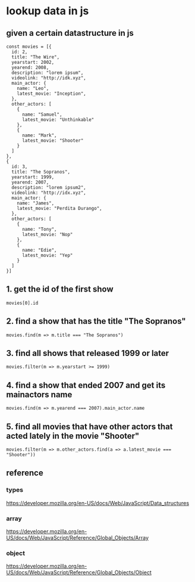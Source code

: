 
# lookup data in js
## given a certain datastructure in js
```JS 
const movies = [{
  id: 2,
  title: "The Wire",
  yearstart: 2002,
  yearend: 2008,
  description: "lorem ipsum",
  videolink: "http://idk.xyz",
  main_actor: {
    name: "Leo",
    latest_movie: "Inception",
  },
  other_actors: [
    {
      name: "Samuel",
      latest_movie: "Unthinkable"
    },
    {
      name: "Mark",
      latest_movie: "Shooter"
    }
  ]
},
{
  id: 3,
  title: "The Sopranos",
  yearstart: 1999,
  yearend: 2007,
  description: "lorem ipsum2",
  videolink: "http://idx.xyz",
  main_actor: {
    name: "James",
    latest_movie: "Perdita Durango",
  },
  other_actors: [
    {
      name: "Tony",
      latest_movie: "Nop"
    },
    {
      name: "Edie",
      latest_movie: "Yep"
    }
  ]
}]
```
## 1. get the id of the first show
```JS
movies[0].id 
```
## 2. find a show that has the title "The Sopranos"
```JS
movies.find(m => m.title === "The Sopranos")
```
## 3. find all shows that released 1999 or later
```JS
movies.filter(m => m.yearstart >= 1999)
```
## 4. find a show that ended 2007 and get its mainactors name
```JS
movies.find(m => m.yearend === 2007).main_actor.name
```
## 5. find all movies that have other actors that acted lately in the movie "Shooter"
```JS
movies.filter(m => m.other_actors.find(a => a.latest_movie === "Shooter"))
```

## reference
### types
https://developer.mozilla.org/en-US/docs/Web/JavaScript/Data_structures
### array
https://developer.mozilla.org/en-US/docs/Web/JavaScript/Reference/Global_Objects/Array
### object
https://developer.mozilla.org/en-US/docs/Web/JavaScript/Reference/Global_Objects/Object
